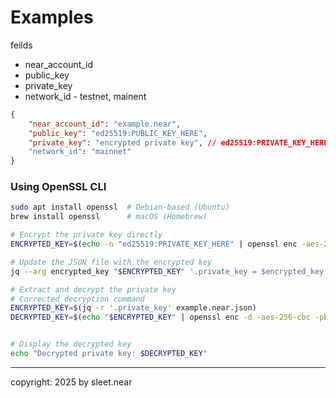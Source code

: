 # Examples

feilds
- near_account_id
- public_key
- private_key
- network_id - testnet, mainent


```json
{
    "near_account_id": "example.near",
    "public_key": "ed25519:PUBLIC_KEY_HERE",
    "private_key": "encrypted private key", // ed25519:PRIVATE_KEY_HERE
    "network_id": "mainnet"
}
```

### Using OpenSSL CLI

```sh
sudo apt install openssl  # Debian-based (Ubuntu)
brew install openssl      # macOS (Homebrew)
```

```sh
# Encrypt the private key directly
ENCRYPTED_KEY=$(echo -n "ed25519:PRIVATE_KEY_HERE" | openssl enc -aes-256-cbc -salt -pbkdf2 -a -k 'your_password')

# Update the JSON file with the encrypted key
jq --arg encrypted_key "$ENCRYPTED_KEY" '.private_key = $encrypted_key' example.near.json > temp.json && mv temp.json example.near.json
```

```sh
# Extract and decrypt the private key
# Corrected decryption command
ENCRYPTED_KEY=$(jq -r '.private_key' example.near.json)
DECRYPTED_KEY=$(echo "$ENCRYPTED_KEY" | openssl enc -d -aes-256-cbc -pbkdf2 -a -k 'your_password')


# Display the decrypted key
echo "Decrypted private key: $DECRYPTED_KEY"
```


---

copyright: 2025 by sleet.near